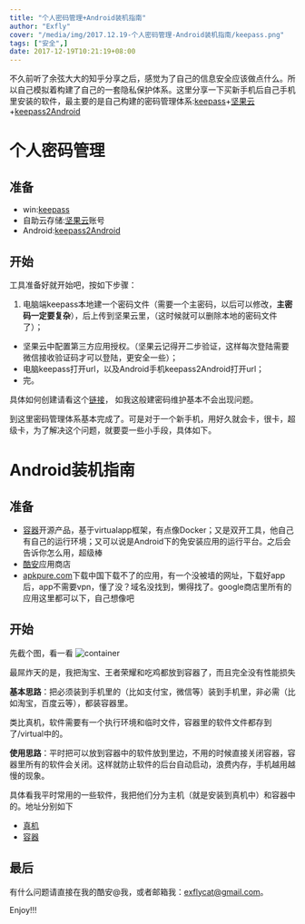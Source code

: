 ```yaml
---
title: "个人密码管理+Android装机指南"
author: "Exfly"
cover: "/media/img/2017.12.19-个人密码管理-Android装机指南/keepass.png"
tags: ["安全",]
date: 2017-12-19T10:21:19+08:00
---
```


不久前听了余弦大大的知乎分享之后，感觉为了自己的信息安全应该做点什么。所以自己模拟着构建了自己的一套隐私保护体系。这里分享一下买新手机后自己手机里安装的软件，最主要的是自己构建的密码管理体系:[keepass](https://keepass.info/)+[坚果云](https://www.jianguoyun.com/)+[keepass2Android](https://github.com/PhilippC/keepass2android/releases/download/v1.03/keepass2android.keepass2android-1.03.apk)

<!--more--> 

# 个人密码管理
## 准备
* win:[keepass](https://keepass.info/)
* 自助云存储:[坚果云](https://www.jianguoyun.com/)账号
* Android:[keepass2Android](https://github.com/PhilippC/keepass2android/releases/download/v1.03/keepass2android.keepass2android-1.03.apk)

## 开始
工具准备好就开始吧，按如下步骤：

1. 电脑端keepass本地建一个密码文件（需要一个主密码，以后可以修改，**主密码一定要复杂**），后上传到坚果云里，（这时候就可以删除本地的密码文件了）；
* 坚果云中配置第三方应用授权。（坚果云记得开二步验证，这样每次登陆需要微信接收验证码才可以登陆，更安全一些）；
* 电脑keepass打开url，以及Android手机keepass2Android打开url；
* 完。

具体如何创建请看这个[链接](http://www.itbulu.com/webdav-keepass.html)，
如我这般建密码维护基本不会出现问题。

到这里密码管理体系基本完成了。可是对于一个新手机，用好久就会卡，很卡，超级卡，为了解决这个问题，就要耍一些小手段，具体如下。

# Android装机指南
## 准备
* [容器](https://github.com/codehz/container/releases/download/0.428571428571/app-release.apk)开源产品，基于virtualapp框架，有点像Docker；又是双开工具，他自己有自己的运行环境；又可以说是Android下的免安装应用的运行平台。之后会告诉你怎么用，超级棒
* [酷安](https://www.coolapk.com/)应用商店
* [apkpure.com](https://apkpure.com/)下载中国下载不了的应用，有一个没被墙的网址，下载好app后，app不需要vpn，懂了没？域名没找到，懒得找了。google商店里所有的应用这里都可以下，自己想像吧

## 开始
先截个图，看一看
![container](/media/img/2017.12.19-个人密码管理-Android装机指南/container.jpg)

最屌炸天的是，我把淘宝、王者荣耀和吃鸡都放到容器了，而且完全没有性能损失

**基本思路**：把必须装到手机里的（比如支付宝，微信等）装到手机里，非必需（比如淘宝，百度云等），都装容器里。

类比真机，软件需要有一个执行环境和临时文件，容器里的软件文件都存到了/virtual中的。

**使用思路**：平时把可以放到容器中的软件放到里边，不用的时候直接关闭容器，容器里所有的软件会关闭。这样就防止软件的后台自动启动，浪费内存，手机越用越慢的现象。

具体看我平时常用的一些软件，我把他们分为主机（就是安装到真机中）和容器中的。地址分别如下

* [真机](https://www.coolapk.com/album/4893177 )
* [容器](https://www.coolapk.com/album/4893175)

## 最后
有什么问题请直接在我的酷安@我，或者邮箱我：exflycat@gmail.com。

Enjoy!!!
